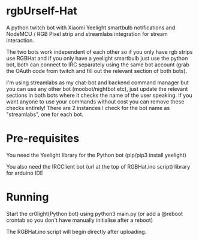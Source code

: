 # rgbUrself-Hat
A python twitch bot with Xiaomi Yeelight smartbulb notifications and NodeMCU / RGB Pixel strip and streamlabs integration for stream interaction.

The two bots work independent of each other so if you only have rgb strips use RGBHat and if you only have a yeelight smartbulb just use the python bot, both can connect to IRC separately using the same bot account (grab the OAuth code from twitch and fill out the relevant section of both bots).

I'm using streamlabs as my chat-bot and backend command manager but you can use any other bot (moobot/nightbot etc), just update the relevant sections in both bots where it checks the name of the user speaking. If you want anyone to use your commands without cost you can remove these checks entirely! There are 2 instances I check for the bot name as "streamlabs", one for each bot.

# Pre-requisites

You need the Yeelight library for the Python bot (pip/pip3 install yeelight)

You also need the IRCClient bot (url at the top of RGBHat.ino script) library for arduino IDE



# Running

Start the cr0light(Python bot) using python3 main.py (or add a @reboot crontab so you don't have manually initialise after a reboot)

The RGBHat.ino script will begin directly after uploading.




